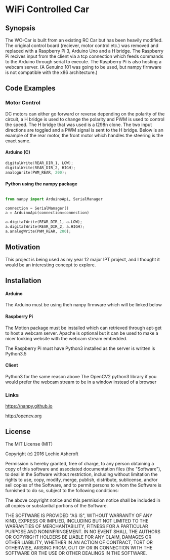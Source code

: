 # WiFi Controlled Car

## Synopsis

The WC-Car is built from an existing RC Car but has been heavily modified. The original control board (reciever, motor control etc.) was removed and replaced with a Raspberry Pi 3, Arduino Uno and a H bridge. The Raspberry Pi recives input from the client via a tcp connection which feeds commands to the Arduino through serial to execute. The Raspberry Pi is also hosting a webcam server. (A Genuino 101 was going to be used, but nampy firmware is not compatible with the x86 architecture.)


## Code Examples

### Motor Control
DC motors can either go forward or reverse depending on the polarity of the circuit, a H bridge is used to change the polarity and PWM is used to control the speed. The H bridge that was used is a l298n clone. The two input directions are toggled and a PWM signal is sent to the H bridge. Below is an example of the rear motor, the front motor which handles the steering is the exact same.

#### Arduino (C)
```c
digitalWrite(REAR_DIR_1, LOW);
digitalWrite(REAR_DIR_2, HIGH);
analogWrite(PWM_REAR, 200);
```

#### Python using the nampy package
```python

from nanpy import ArduinoApi, SerialManager

connection = SerialManager()
a = ArduinoApi(connection=connection)

a.digitalWrite(REAR_DIR_1, a.LOW);
a.digitalWrite(REAR_DIR_2, a.HIGH);
a.analogWrite(PWM_REAR, 200);
```
## Motivation

This project is being used as my year 12 major IPT project, and I thought it would be an interesting concept to explore. 

## Installation

#### Arduino
The Arduino must be using theh nanpy firmware which will be linked below

#### Raspberry Pi
The Motion package must be installed which can retrieved through apt-get to host a webcam server. Apache is optional but it can be used to make a nicer looking website with the webcam stream embedded.

The Raspberry Pi must have Python3 installed as the server is written is Python3.5

#### Client
Python3 for the same reason above
The OpenCV2 python3 library if you would prefer the webcam stream to be in a window instead of a browser

### Links
https://nanpy.github.io

http://opencv.org

## License

The MIT License (MIT)

Copyright (c) 2016 Lochie Ashcroft

Permission is hereby granted, free of charge, to any person obtaining a copy of this software and associated documentation files (the "Software"), to deal in the Software without restriction, including without limitation the rights to use, copy, modify, merge, publish, distribute, sublicense, and/or sell copies of the Software, and to permit persons to whom the Software is furnished to do so, subject to the following conditions:

The above copyright notice and this permission notice shall be included in all copies or substantial portions of the Software.

THE SOFTWARE IS PROVIDED "AS IS", WITHOUT WARRANTY OF ANY KIND, EXPRESS OR IMPLIED, INCLUDING BUT NOT LIMITED TO THE WARRANTIES OF MERCHANTABILITY, FITNESS FOR A PARTICULAR PURPOSE AND NONINFRINGEMENT. IN NO EVENT SHALL THE AUTHORS OR COPYRIGHT HOLDERS BE LIABLE FOR ANY CLAIM, DAMAGES OR OTHER LIABILITY, WHETHER IN AN ACTION OF CONTRACT, TORT OR OTHERWISE, ARISING FROM, OUT OF OR IN CONNECTION WITH THE SOFTWARE OR THE USE OR OTHER DEALINGS IN THE SOFTWARE.
